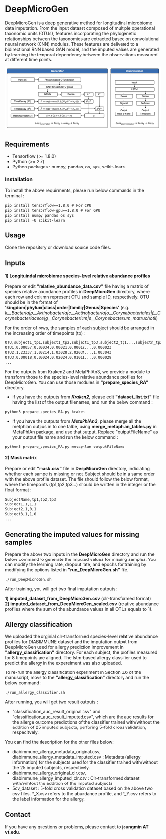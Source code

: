 # DeepMicroGen
DeepMicroGen is a deep generative method for longitudinal microbiome data imputation. From the input dataset composed of multiple operational taxonomic units (OTUs), features incorporating the phylogenetic relationships between the taxonomies are extracted based on convolutional neural network (CNN) modules. These features are delivered to a bidirectional RNN based GAN model, and the imputed values are generated by learning the temporal dependency between the observations measured at different time points.

![Figure](https://github.com/joungmin-choi/DeepMicroGen/blob/main/fig_architecture.png?raw=true)

## Requirements
* Tensorflow (>= 1.8.0)
* Python (>= 2.7)
* Python packages : numpy, pandas, os, sys, scikit-learn

### Installation
To install the above requirments, please run below commands in the terminal :
```
pip install tensorflow==1.8.0 # For CPU
pip install tensorflow-gpu==1.8.0 # For GPU
pip install numpy pandas os sys
pip install -U scikit-learn
```

## Usage
Clone the repository or download source code files.

## Inputs
#### 1) Longituindal microbiome species-level relative abundance profiles
Prepare or edit **"relative_abundance_data.csv"** file having a matrix of species relative abundance profiles in **DeepMicroGen** directory, where each row and column represent OTU and sample ID, respectively. OTU should be in the format of **'kingdom|phylum|class|order|familiy|Genus|Species'** 
(e.g. *k__Bacteria|p__Actinobacteria|c__Actinobacteria|o__Corynebacteriales|f__Corynebacteriaceae|g__Corynebacterium|s__Corynebacterium_matruchotii*)

For the order of rows, the samples of each subject should be arranged in the increasing order of timepoints (tp) :

```
OTU,subject1_tp1,subject1_tp2,subject1_tp3,subject2_tp1...,subjectn_tp3
OTU1,0.00057,0.00034,0.00021,0.00012...,0.000023
OTU2,1.23337,1.00214,1.03028,2.02034...,1.003043
OTU3,0.00018,0.00024,0.02024,0.01011...,0.000029
...
```
For the outputs from Kraken2 and MetaPhlAn3, we provide a module to transform those to the species-level relative abundance profiles for DeepMicroGen. You can use those modules in **"prepare_species_RA"** directory.

* If you have the outputs from ***Kraken2***, please edit **"dataset_list.txt"** file having the list of the output filenames, and run the below command :
```
python3 prepare_species_RA.py kraken
```

* If you have the outputs from ***MetaPhlAn3***, please merge all the metphlan outpus in to one talbe, using **merge_metaphlan_tables.py** in MetaPhlAn package, and use that output. Replace "outputFileName" as your output file name and run the below command : 
```
python3 prepare_species_RA.py metaphlan outputFileName
```

#### 2) Mask matrix 
Prepare or edit **"mask.csv"** file in **DeepMicroGen** directory, indiciating whether each sampe is missing or not. Subject should be in a same order with the above profile dataset. The file should follow the below format, where the timepoints (tp1,tp2,tp3...) should be written in the integer or the float format :
```
SubjectName,tp1,tp2,tp3
Subject1,1,1,1
Subject2,1,0,1
Subject3,1,1,0
...
```

## Generating the imputed values for missing samples
Prepare the above two inputs in the **DeepMicroGen** directory and run the below command to generate the imputed values for missing samples. You can modify the learning rate, dropout rate, and epochs for training by modifying the options listed in **"run_DeepMicroGen.sh"** file.
```
./run_DeepMicroGen.sh
```

After training, you will get two final imputation outputs:  

**1) imputed_dataset_from_DeepMicroGen.csv** (clr-transformed format)  
**2) imputed_dataset_from_DeepMicroGen_scaled.csv** (relative abundance profiles where the sum of the abundance values in all OTUs equals to 1).

## Allergy classification ##
We uploaded the orginial clr-transformed species-level relative abundance profiles for DIABIMMUNE dataset and the imputation output from DeepMicroGen used for allergy prediction improvement in **"allergy_classification"** directory. For each subject, the profiles measured for 8 timepoints are aligned. The lstm-based allergy classifier used to predict the allergy in the expereiment was also uploaded. 

To re-run the allergy classification experiment in Section 3.6 of the manuscript, move to the **"allergy_classification"** directory and run the below command :
```
./run_allergy_classifier.sh
```

After running, you will get two result outputs : 
* "classification_auc_result_original.csv" and "classification_auc_result_imputed.csv", which are the auc results for the allerge outcome predictions of the classifier trained with/without the addition of 25 imputed subjects, perforing 5-fold cross validation, respecitvely.

You can find the description for the other files below:
* diabimmune_allergy_metadata_original.csv, diabimmune_allergy_metadata_imputed.csv : Metadata (allergy information) for the subjects used for the classifier trained with/without the 25 imputed subjects, respectively.
* diabimmune_allergy_original_clr.csv, diabimmune_allergy_imputed_clr.csv : Clr-transformed dataset with/wihtout the addition of the imputed subjects
* 5cv_dataset : 5-fold cross validation dataset based on the above two csv files. \*_X.csv refers to the abundance profile, and \*_Y.csv refers to the label information for the allergy. 

## Contact
If you have any questions or problems, please contact to **joungmin AT vt.edu**.

